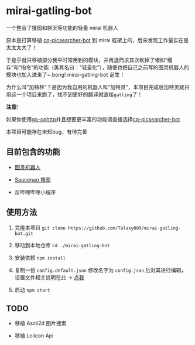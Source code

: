 # mirai-gatling-bot

一个整合了搜图和聊天等功能的轻量 mirai 机器人

原本是打算移植 [cq-picsearcher-bot](https://github.com/Tsuk1ko/cq-picsearcher-bot) 到 mirai 框架上的，后来发现工作量实在是太太太大了！

于是乎就只移植部分我平时常用到的模块，并再退而求其次砍掉了诸如“缓存”和“指令”的功能（美其名曰：“轻量化”），随便也把自己之前写的图灵机器人的模块也加入进来了~ bong! mirai-gatling-bot 诞生！

为什么叫“加特林”？是因为我自用的机器人叫“加特灵”，本项目完成后加特灵就只用这一个项目来跑了，找不到更好的翻译就直接`gatling`了！

**注意**!

如果你使用[go-cqhttp](https://github.com/Mrs4s/go-cqhttp)并且想要更丰富的功能请直接选择[cq-picsearcher-bot](https://github.com/Tsuk1ko/cq-picsearcher-bot)

本项目可能存在未知bug，有待完善

## 目前包含的功能

- [图灵机器人](http://www.turingapi.com/)

- [Saucenao 搜图](https://saucenao.com/)

- 反哔哩哔哩小程序

## 使用方法

1. 克隆本项目 `git clone https://github.com/Talaxy009/mirai-gatling-bot.git`

2. 移动到本地仓库 `cd ./mirai-gatling-bot`

3. 安装依赖 `npm install`

4. 复制一份 `config.default.json` 修改名字为 `config.json` 后对其进行编辑，设置文件相关说明在此 → [点我](./docs/config.md)

5. 启动 `npm start`

## TODO

- 移植 Ascii2d 图片搜索

- 移植 Lolicon Api
